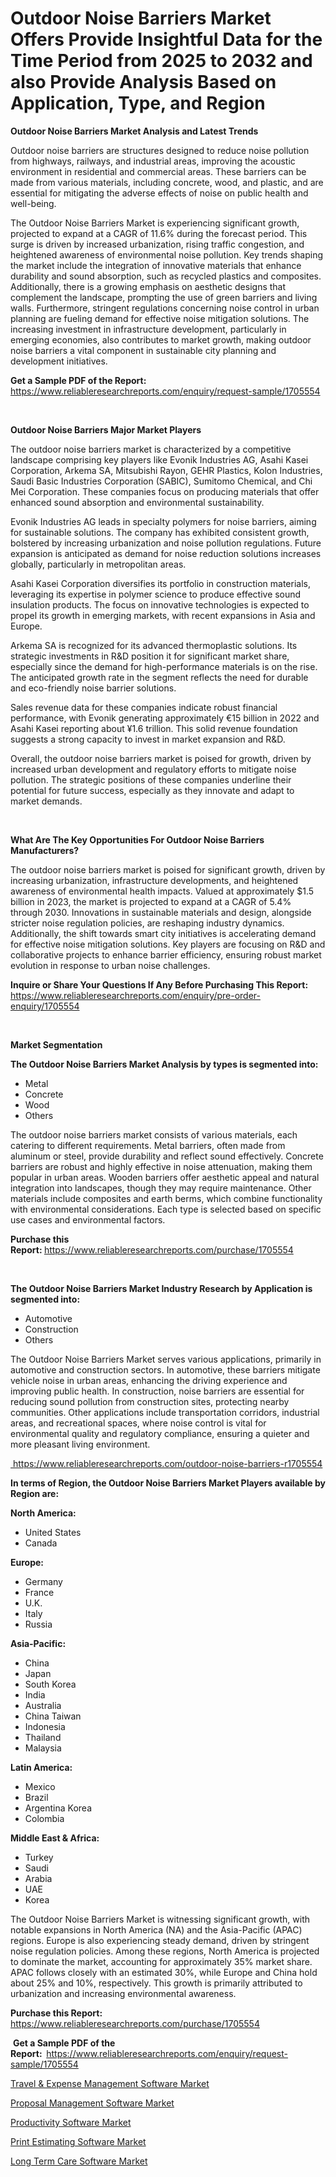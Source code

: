 <p><h1>Outdoor Noise Barriers Market Offers Provide Insightful Data for the Time Period from 2025 to 2032 and also Provide Analysis Based on Application, Type, and Region</h1></p><p><strong>Outdoor Noise Barriers Market Analysis and Latest Trends</strong></p>
<p><p>Outdoor noise barriers are structures designed to reduce noise pollution from highways, railways, and industrial areas, improving the acoustic environment in residential and commercial areas. These barriers can be made from various materials, including concrete, wood, and plastic, and are essential for mitigating the adverse effects of noise on public health and well-being.</p><p>The Outdoor Noise Barriers Market is experiencing significant growth, projected to expand at a CAGR of 11.6% during the forecast period. This surge is driven by increased urbanization, rising traffic congestion, and heightened awareness of environmental noise pollution. Key trends shaping the market include the integration of innovative materials that enhance durability and sound absorption, such as recycled plastics and composites. Additionally, there is a growing emphasis on aesthetic designs that complement the landscape, prompting the use of green barriers and living walls. Furthermore, stringent regulations concerning noise control in urban planning are fueling demand for effective noise mitigation solutions. The increasing investment in infrastructure development, particularly in emerging economies, also contributes to market growth, making outdoor noise barriers a vital component in sustainable city planning and development initiatives.</p></p>
<p><strong>Get a Sample PDF of the Report:&nbsp;</strong> <a href="https://www.reliableresearchreports.com/enquiry/request-sample/1705554?utm_campaign=112&utm_medium=2&utm_source=Github&utm_content=ia&utm_term=09032025&utm_id=outdoor-noise-barriers">https://www.reliableresearchreports.com/enquiry/request-sample/1705554</a></p>
<p>&nbsp;</p>
<p><strong>Outdoor Noise Barriers Major Market Players</strong></p>
<p><p>The outdoor noise barriers market is characterized by a competitive landscape comprising key players like Evonik Industries AG, Asahi Kasei Corporation, Arkema SA, Mitsubishi Rayon, GEHR Plastics, Kolon Industries, Saudi Basic Industries Corporation (SABIC), Sumitomo Chemical, and Chi Mei Corporation. These companies focus on producing materials that offer enhanced sound absorption and environmental sustainability.</p><p>Evonik Industries AG leads in specialty polymers for noise barriers, aiming for sustainable solutions. The company has exhibited consistent growth, bolstered by increasing urbanization and noise pollution regulations. Future expansion is anticipated as demand for noise reduction solutions increases globally, particularly in metropolitan areas.</p><p>Asahi Kasei Corporation diversifies its portfolio in construction materials, leveraging its expertise in polymer science to produce effective sound insulation products. The focus on innovative technologies is expected to propel its growth in emerging markets, with recent expansions in Asia and Europe.</p><p>Arkema SA is recognized for its advanced thermoplastic solutions. Its strategic investments in R&D position it for significant market share, especially since the demand for high-performance materials is on the rise. The anticipated growth rate in the segment reflects the need for durable and eco-friendly noise barrier solutions.</p><p>Sales revenue data for these companies indicate robust financial performance, with Evonik generating approximately €15 billion in 2022 and Asahi Kasei reporting about ¥1.6 trillion. This solid revenue foundation suggests a strong capacity to invest in market expansion and R&D.</p><p>Overall, the outdoor noise barriers market is poised for growth, driven by increased urban development and regulatory efforts to mitigate noise pollution. The strategic positions of these companies underline their potential for future success, especially as they innovate and adapt to market demands.</p></p>
<p>&nbsp;</p>
<p><strong>What Are The Key Opportunities For Outdoor Noise Barriers Manufacturers?</strong></p>
<p><p>The outdoor noise barriers market is poised for significant growth, driven by increasing urbanization, infrastructure developments, and heightened awareness of environmental health impacts. Valued at approximately $1.5 billion in 2023, the market is projected to expand at a CAGR of 5.4% through 2030. Innovations in sustainable materials and design, alongside stricter noise regulation policies, are reshaping industry dynamics. Additionally, the shift towards smart city initiatives is accelerating demand for effective noise mitigation solutions. Key players are focusing on R&D and collaborative projects to enhance barrier efficiency, ensuring robust market evolution in response to urban noise challenges.</p></p>
<p><strong>Inquire or Share Your Questions If Any Before Purchasing This Report:</strong> <a href="https://www.reliableresearchreports.com/enquiry/pre-order-enquiry/1705554?utm_campaign=112&utm_medium=2&utm_source=Github&utm_content=ia&utm_term=09032025&utm_id=outdoor-noise-barriers">https://www.reliableresearchreports.com/enquiry/pre-order-enquiry/1705554</a></p>
<p>&nbsp;</p>
<p><strong>Market Segmentation</strong></p>
<p><strong>The Outdoor Noise Barriers Market Analysis by types is segmented into:</strong></p>
<p><ul><li>Metal</li><li>Concrete</li><li>Wood</li><li>Others</li></ul></p>
<p><p>The outdoor noise barriers market consists of various materials, each catering to different requirements. Metal barriers, often made from aluminum or steel, provide durability and reflect sound effectively. Concrete barriers are robust and highly effective in noise attenuation, making them popular in urban areas. Wooden barriers offer aesthetic appeal and natural integration into landscapes, though they may require maintenance. Other materials include composites and earth berms, which combine functionality with environmental considerations. Each type is selected based on specific use cases and environmental factors.</p></p>
<p><strong>Purchase this Report:&nbsp;</strong><a href="https://www.reliableresearchreports.com/purchase/1705554?utm_campaign=112&utm_medium=2&utm_source=Github&utm_content=ia&utm_term=09032025&utm_id=outdoor-noise-barriers">https://www.reliableresearchreports.com/purchase/1705554</a></p>
<p>&nbsp;</p>
<p><strong>The Outdoor Noise Barriers Market Industry Research by Application is segmented into:</strong></p>
<p><ul><li>Automotive</li><li>Construction</li><li>Others</li></ul></p>
<p><p>The Outdoor Noise Barriers Market serves various applications, primarily in automotive and construction sectors. In automotive, these barriers mitigate vehicle noise in urban areas, enhancing the driving experience and improving public health. In construction, noise barriers are essential for reducing sound pollution from construction sites, protecting nearby communities. Other applications include transportation corridors, industrial areas, and recreational spaces, where noise control is vital for environmental quality and regulatory compliance, ensuring a quieter and more pleasant living environment.</p></p>
<p><a href="https://www.reliableresearchreports.com/outdoor-noise-barriers-r1705554?utm_campaign=112&utm_medium=2&utm_source=Github&utm_content=ia&utm_term=09032025&utm_id=outdoor-noise-barriers">&nbsp;https://www.reliableresearchreports.com/outdoor-noise-barriers-r1705554</a></p>
<p><strong>In terms of Region, the Outdoor Noise Barriers Market Players available by Region are:</strong></p>
<p>
    <p> <strong> North America: </strong>
        <ul>
            <li>United States</li>
            <li>Canada</li>
        </ul>
        </p> 
    <p> <strong> Europe: </strong>
        <ul>
            <li>Germany</li>
            <li>France</li>
            <li>U.K.</li>
            <li>Italy</li>
            <li>Russia</li>
        </ul>
        </p> 
    <p> <strong> Asia-Pacific: </strong>
        <ul>
            <li>China</li>
            <li>Japan</li>
            <li>South Korea</li>
            <li>India</li>
            <li>Australia</li>
            <li>China Taiwan</li>
            <li>Indonesia</li>
            <li>Thailand</li>
            <li>Malaysia</li>
        </ul>
        </p> 
    <p> <strong> Latin America: </strong>
        <ul>
            <li>Mexico</li>
            <li>Brazil</li>
            <li>Argentina Korea</li>
            <li>Colombia</li>
        </ul>
        </p> 
    <p> <strong> Middle East & Africa: </strong>
        <ul>
            <li>Turkey</li>
            <li>Saudi</li>
            <li>Arabia</li>
            <li>UAE</li>
            <li>Korea</li>
        </ul>
    </p>
    </p>
<p><p>The Outdoor Noise Barriers Market is witnessing significant growth, with notable expansions in North America (NA) and the Asia-Pacific (APAC) regions. Europe is also experiencing steady demand, driven by stringent noise regulation policies. Among these regions, North America is projected to dominate the market, accounting for approximately 35% market share. APAC follows closely with an estimated 30%, while Europe and China hold about 25% and 10%, respectively. This growth is primarily attributed to urbanization and increasing environmental awareness.</p></p>
<p><strong>Purchase this Report: </strong><a href="https://www.reliableresearchreports.com/purchase/1705554?utm_campaign=112&utm_medium=2&utm_source=Github&utm_content=ia&utm_term=09032025&utm_id=outdoor-noise-barriers">https://www.reliableresearchreports.com/purchase/1705554</a></p>
<p>&nbsp;<strong>Get a Sample PDF of the Report:&nbsp;&nbsp;</strong><a href="https://www.reliableresearchreports.com/enquiry/request-sample/1705554?utm_campaign=112&utm_medium=2&utm_source=Github&utm_content=ia&utm_term=09032025&utm_id=outdoor-noise-barriers">https://www.reliableresearchreports.com/enquiry/request-sample/1705554</a></p>
<p><strong></strong></p>
<p><p><a href="https://github.com/oeungcolesh0/Market-Research-Report-List-1/blob/main/travel-expense-management-software-market.md?utm_campaign=112&utm_medium=2&utm_source=Github&utm_content=ia&utm_term=09032025&utm_id=outdoor-noise-barriers">Travel & Expense Management Software Market</a></p><p><a href="https://github.com/neiridionna/Market-Research-Report-List-1/blob/main/proposal-management-software-market.md?utm_campaign=112&utm_medium=2&utm_source=Github&utm_content=ia&utm_term=09032025&utm_id=outdoor-noise-barriers">Proposal Management Software Market</a></p><p><a href="https://github.com/ximensbisade/Market-Research-Report-List-1/blob/main/productivity-software-market.md?utm_campaign=112&utm_medium=2&utm_source=Github&utm_content=ia&utm_term=09032025&utm_id=outdoor-noise-barriers">Productivity Software Market</a></p><p><a href="https://github.com/amagloeaad54/Market-Research-Report-List-1/blob/main/print-estimating-software-market.md?utm_campaign=112&utm_medium=2&utm_source=Github&utm_content=ia&utm_term=09032025&utm_id=outdoor-noise-barriers">Print Estimating Software Market</a></p><p><a href="https://github.com/chaiszepkadk/Market-Research-Report-List-1/blob/main/long-term-care-software-market.md?utm_campaign=112&utm_medium=2&utm_source=Github&utm_content=ia&utm_term=09032025&utm_id=outdoor-noise-barriers">Long Term Care Software Market</a></p></p>